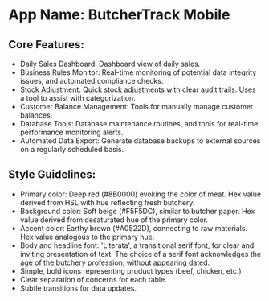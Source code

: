 # **App Name**: ButcherTrack Mobile

## Core Features:

- Daily Sales Dashboard: Dashboard view of daily sales.
- Business Rules Monitor: Real-time monitoring of potential data integrity issues, and automated compliance checks.
- Stock Adjustment: Quick stock adjustments with clear audit trails. Uses a tool to assist with categorization.
- Customer Balance Management: Tools for manually manage customer balances.
- Database Tools: Database maintenance routines, and tools for real-time performance monitoring alerts.
- Automated Data Export: Generate database backups to external sources on a regularly scheduled basis.

## Style Guidelines:

- Primary color: Deep red (#8B0000) evoking the color of meat. Hex value derived from HSL with hue reflecting fresh butchery.
- Background color: Soft beige (#F5F5DC), similar to butcher paper. Hex value derived from desaturated hue of the primary color.
- Accent color: Earthy brown (#A0522D), connecting to raw materials. Hex value analogous to the primary hue.
- Body and headline font: 'Literata', a transitional serif font, for clear and inviting presentation of text. The choice of a serif font acknowledges the age of the butchery profession, without appearing dated.
- Simple, bold icons representing product types (beef, chicken, etc.)
- Clear separation of concerns for each table.
- Subtle transitions for data updates.